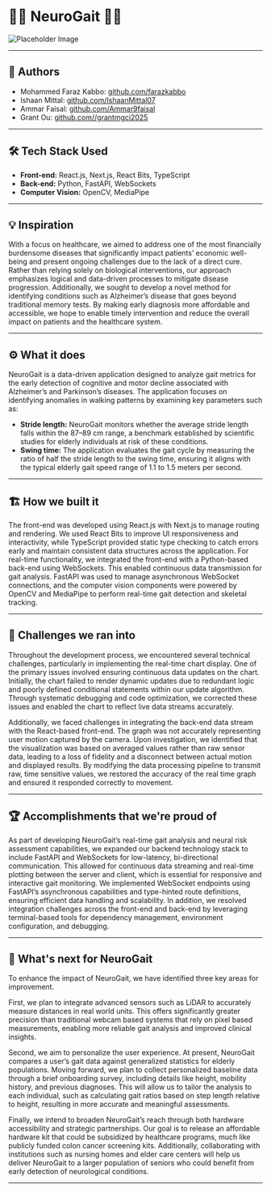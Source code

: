 # 🚶‍♂️ **NeuroGait** 🚶‍♀️

![Placeholder Image](https://via.placeholder.com/800x300?text=NeuroGait+Demo+Image)

---

## 👥 Authors

- Mohammed Faraz Kabbo: [github.com/farazkabbo](https://github.com/farazkabbo)
- Ishaan Mittal: [github.com/IshaanMittal07](https://github.com/IshaanMittal07)  
- Ammar Faisal: [github.com/Ammar9faisal](https://github.com/Ammar9faisal)
- Grant Ou: [github.com//grantmgci2025](https://github.com/grantmgci2025)

---

## 🛠️ Tech Stack Used

- **Front-end:** React.js, Next.js, React Bits, TypeScript  
- **Back-end:** Python, FastAPI, WebSockets  
- **Computer Vision:** OpenCV, MediaPipe  

---

## 💡 Inspiration

With a focus on healthcare, we aimed to address one of the most financially burdensome diseases that significantly impact patients’ economic well-being and present ongoing challenges due to the lack of a direct cure. Rather than relying solely on biological interventions, our approach emphasizes logical and data-driven processes to mitigate disease progression. Additionally, we sought to develop a novel method for identifying conditions such as Alzheimer’s disease that goes beyond traditional memory tests. By making early diagnosis more affordable and accessible, we hope to enable timely intervention and reduce the overall impact on patients and the healthcare system.

---

## ⚙️ What it does

NeuroGait is a data-driven application designed to analyze gait metrics for the early detection of cognitive and motor decline associated with Alzheimer’s and Parkinson’s diseases. The application focuses on identifying anomalies in walking patterns by examining key parameters such as:

- **Stride length:** NeuroGait monitors whether the average stride length falls within the 87–89 cm range, a benchmark established by scientific studies for elderly individuals at risk of these conditions.  
- **Swing time:** The application evaluates the gait cycle by measuring the ratio of half the stride length to the swing time, ensuring it aligns with the typical elderly gait speed range of 1.1 to 1.5 meters per second.

---

## 🏗️ How we built it

The front-end was developed using React.js with Next.js to manage routing and rendering. We used React Bits to improve UI responsiveness and interactivity, while TypeScript provided static type checking to catch errors early and maintain consistent data structures across the application. For real-time functionality, we integrated the front-end with a Python-based back-end using WebSockets. This enabled continuous data transmission for gait analysis. FastAPI was used to manage asynchronous WebSocket connections, and the computer vision components were powered by OpenCV and MediaPipe to perform real-time gait detection and skeletal tracking.

---

## 🚧 Challenges we ran into

Throughout the development process, we encountered several technical challenges, particularly in implementing the real-time chart display. One of the primary issues involved ensuring continuous data updates on the chart. Initially, the chart failed to render dynamic updates due to redundant logic and poorly defined conditional statements within our update algorithm. Through systematic debugging and code optimization, we corrected these issues and enabled the chart to reflect live data streams accurately.

Additionally, we faced challenges in integrating the back-end data stream with the React-based front-end. The graph was not accurately representing user motion captured by the camera. Upon investigation, we identified that the visualization was based on averaged values rather than raw sensor data, leading to a loss of fidelity and a disconnect between actual motion and displayed results. By modifying the data processing pipeline to transmit raw, time sensitive values, we restored the accuracy of the real time graph and ensured it responded correctly to movement.

---

## 🏆 Accomplishments that we're proud of

As part of developing NeuroGait’s real-time gait analysis and neural risk assessment capabilities, we expanded our backend technology stack to include FastAPI and WebSockets for low-latency, bi-directional communication. This allowed for continuous data streaming and real-time plotting between the server and client, which is essential for responsive and interactive gait monitoring. We implemented WebSocket endpoints using FastAPI’s asynchronous capabilities and type-hinted route definitions, ensuring efficient data handling and scalability. In addition, we resolved integration challenges across the front-end and back-end by leveraging terminal-based tools for dependency management, environment configuration, and debugging.

---

## 🔮 What's next for NeuroGait

To enhance the impact of NeuroGait, we have identified three key areas for improvement.

First, we plan to integrate advanced sensors such as LiDAR to accurately measure distances in real world units. This offers significantly greater precision than traditional webcam based systems that rely on pixel based measurements, enabling more reliable gait analysis and improved clinical insights.

Second, we aim to personalize the user experience. At present, NeuroGait compares a user’s gait data against generalized statistics for elderly populations. Moving forward, we plan to collect personalized baseline data through a brief onboarding survey, including details like height, mobility history, and previous diagnoses. This will allow us to tailor the analysis to each individual, such as calculating gait ratios based on step length relative to height, resulting in more accurate and meaningful assessments.

Finally, we intend to broaden NeuroGait’s reach through both hardware accessibility and strategic partnerships. Our goal is to release an affordable hardware kit that could be subsidized by healthcare programs, much like publicly funded colon cancer screening kits. Additionally, collaborating with institutions such as nursing homes and elder care centers will help us deliver NeuroGait to a larger population of seniors who could benefit from early detection of neurological conditions.

---
